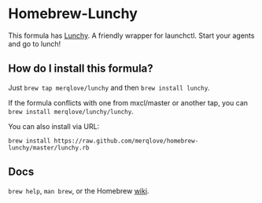 Homebrew-Lunchy
====================
This formula has [Lunchy](http://github.com/eddiezane/lunchy). A friendly wrapper for launchctl. Start your agents and go to lunch! 

How do I install this formula?
--------------------------------
Just `brew tap merqlove/lunchy` and then `brew install lunchy`.

If the formula conflicts with one from mxcl/master or another tap, you can `brew install merqlove/lunchy/lunchy`.

You can also install via URL:

```
brew install https://raw.github.com/merqlove/homebrew-lunchy/master/lunchy.rb
```

Docs
----
`brew help`, `man brew`, or the Homebrew [wiki][].

[wiki]:http://wiki.github.com/mxcl/homebrew
